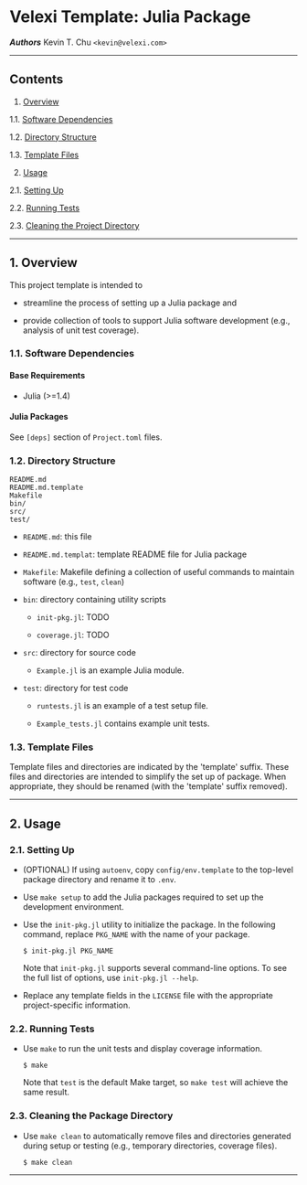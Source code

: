 Velexi Template: Julia Package
==============================

___Authors___
Kevin T. Chu `<kevin@velexi.com>`

------------------------------------------------------------------------------

Contents
--------

1. [Overview][#1]

  1.1. [Software Dependencies][#1.1]

  1.2. [Directory Structure][#1.2]

  1.3. [Template Files][#1.3]

2. [Usage][#2]

  2.1. [Setting Up][#2.1]

  2.2. [Running Tests][#2.2]

  2.3. [Cleaning the Project Directory][#1.3]

------------------------------------------------------------------------------

## 1. Overview

This project template is intended to

* streamline the process of setting up a Julia package and

* provide collection of tools to support Julia software development (e.g.,
  analysis of unit test coverage).

### 1.1. Software Dependencies

#### Base Requirements

* Julia (>=1.4)

#### Julia Packages ####

See `[deps]` section of `Project.toml` files.

### 1.2. Directory Structure

    README.md
    README.md.template
    Makefile
    bin/
    src/
    test/

* `README.md`: this file

* `README.md.templat`: template README file for Julia package

* `Makefile`: Makefile defining a collection of useful commands to maintain
  software (e.g., `test`, `clean`)

* `bin`: directory containing utility scripts

  * `init-pkg.jl`: TODO

  * `coverage.jl`: TODO

* `src`: directory for source code

  * `Example.jl` is an example Julia module.

* `test`: directory for test code

  * `runtests.jl` is an example of a test setup file.

  * `Example_tests.jl` contains example unit tests.

### 1.3. Template Files

Template files and directories are indicated by the 'template' suffix. These
files and directories are intended to simplify the set up of package. When
appropriate, they should be renamed (with the 'template' suffix removed).

------------------------------------------------------------------------------

## 2. Usage

### 2.1. Setting Up

* (OPTIONAL) If using `autoenv`, copy `config/env.template` to the top-level
  package directory and rename it to `.env`.

* Use `make setup` to add the Julia packages required to set up the development
  environment.

* Use the `init-pkg.jl` utility to initialize the package. In the following
  command, replace `PKG_NAME` with the name of your package.

  ```shell
  $ init-pkg.jl PKG_NAME
  ```

  Note that `init-pkg.jl` supports several command-line options. To see the
  full list of options, use `init-pkg.jl --help`.

* Replace any template fields in the `LICENSE` file with the appropriate
  project-specific information.

### 2.2. Running Tests

* Use `make` to run the unit tests and display coverage information.

  ```shell
  $ make
  ```

  Note that `test` is the default Make target, so `make test` will achieve the
  same result.

### 2.3. Cleaning the Package Directory

* Use `make clean` to automatically remove files and directories generated
  during setup or testing (e.g., temporary directories, coverage files).

  ```shell
  $ make clean
  ```

------------------------------------------------------------------------------

[-----------------------------INTERNAL LINKS-----------------------------]: #

[#1]: #1-overview
[#1.1]: #11-software-dependencies
[#1.2]: #12-directory-structure
[#1.3]: #13-template-files

[#2]: #2-usage
[#2.1]: #21-setting-up
[#2.2]: #22-running-tests
[#2.3]: #23-cleaning-the-package-directory

[#3]: #3-references
